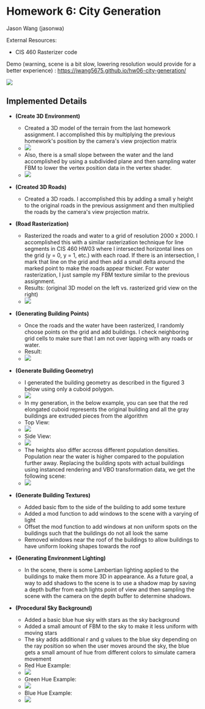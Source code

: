 # Homework 6: City Generation

Jason Wang (jasonwa)

External Resources: 
- CIS 460 Rasterizer code

Demo (warning, scene is a bit slow, lowering resolution would provide for a better experience) : https://jwang5675.github.io/hw06-city-generation/

![](images/city.png)

## Implemented Details

- __(Create 3D Environment)__
  - Created a 3D model of the terrain from the last homework assignment. I accomplished this by multiplying the previous homework's position by the camera's view projection matrix
  - ![](images/3dmap.png)
  - Also, there is a small slope between the water and the land accomplished by using a subdivided plane and then sampling water FBM to lower the vertex position data in the vertex shader.
  - ![](images/smoothtransition.png)

- __(Created 3D Roads)__
  - Created a 3D roads. I accomplished this by adding a small y height to the original roads in the previous assignment and then multiplied the roads by the camera's view projection matrix.

- __(Road Rasterization)__
  - Rasterized the roads and water to a grid of resolution 2000 x 2000. I accomplished this with a similar rasterization technique for line segments in CIS 460 HW03 where I intersected horizontal lines on the grid (y = 0, y = 1, etc.) with each road. If there is an intersection, I mark that line on the grid and then add a small delta around the marked point to make the roads appear thicker. For water rasterization, I just sample my FBM texture similar to the previous assignment.
  - Results: (original 3D model on the left vs. rasterized grid view on the right)
  - ![](images/raster.png)

- __(Generating Building Points)__
  - Once the roads and the water have been rasterized, I randomly choose points on the grid and add buildings. I check neighboring grid cells to make sure that I am not over lapping with any roads or water.
  - Result:
  - ![](images/buildingplacement.png)

- __(Generate Building Geometry)__
  - I generated the building geometry as described in the figured 3 below using only a cuboid polygon. 
  - ![](images/figure3.png)
  - In my generation, in the below example, you can see that the red elongated cuboid represents the original building and all the gray buildings are extruded pieces from the algorithm
  - Top View:
  - ![](images/buildingtop.png)
  - Side View:
  - ![](images/buildingside.png)
  - The heights also differ accross different population densities. Population near the water is higher compared to the population further away. Replacing the building spots with actual buildings using instanced rendering and VBO transformation data, we get the following scene:
  - ![](images/plaincity.png)

- __(Generate Building Textures)__
  - Added basic fbm to the side of the building to add some texture
  - Added a mod function to add windows to the scene with a varying of light
  - Offset the mod function to add windows at non uniform spots on the buildings such that the buildings do not all look the same
  - Removed windows near the roof of the buildings to allow buildings to have uniform looking shapes towards the roof

- __(Generating Environment Lighting)__
  - In the scene, there is some Lambertian lighting applied to the buildings to make them more 3D in appearance. As a future goal, a way to add shadows to the scene is to use a shadow map by saving a depth buffer from each lights point of view and then sampling the scene with the camera on the depth buffer to determine shadows.

- __(Procedural Sky Background)__
  - Added a basic blue hue sky with stars as the sky background
  - Added a small amount of FBM to the sky to make it less uniform with moving stars
  - The sky adds additional r and g values to the blue sky depending on the ray position so when the user moves around the sky, the blue gets a small amount of hue from different colors to simulate camera movement
  - Red Hue Example:
  - ![](images/redhue.png)
  - Green Hue Example: 
  - ![](images/greenhue.png)
  - Blue Hue Example:
  - ![](images/bluehue.png)
